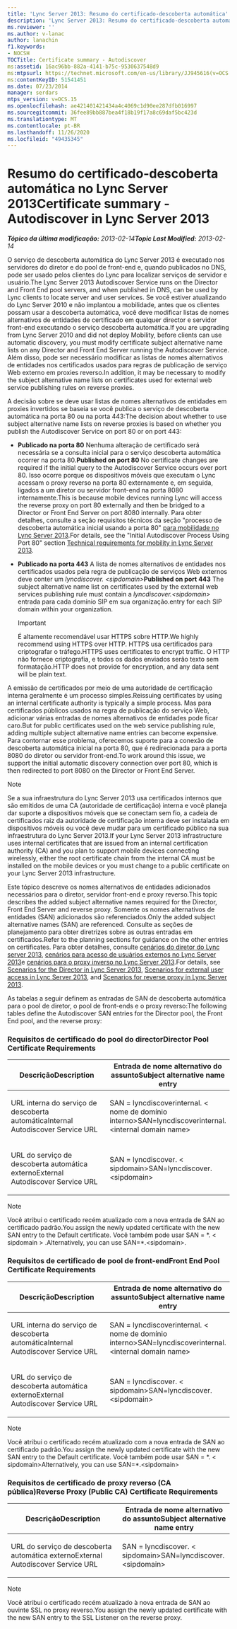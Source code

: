 ```yaml
---
title: 'Lync Server 2013: Resumo do certificado-descoberta automática'
description: 'Lync Server 2013: Resumo do certificado-descoberta automática.'
ms.reviewer: ''
ms.author: v-lanac
author: lanachin
f1.keywords:
- NOCSH
TOCTitle: Certificate summary - Autodiscover
ms:assetid: 16ac96bb-882a-4141-b75c-9530637548d9
ms:mtpsurl: https://technet.microsoft.com/en-us/library/JJ945616(v=OCS.15)
ms:contentKeyID: 51541451
ms.date: 07/23/2014
manager: serdars
mtps_version: v=OCS.15
ms.openlocfilehash: ae421401421434a4c4069c1d90ee287dfb016997
ms.sourcegitcommit: 36fee89bb887bea4f18b19f17a8c69daf5bc423d
ms.translationtype: MT
ms.contentlocale: pt-BR
ms.lasthandoff: 11/26/2020
ms.locfileid: "49435345"
---
```

# <a name="certificate-summary---autodiscover-in-lync-server-2013"></a><span data-ttu-id="f21ad-103">Resumo do certificado-descoberta automática no Lync Server 2013</span><span class="sxs-lookup"><span data-stu-id="f21ad-103">Certificate summary - Autodiscover in Lync Server 2013</span></span>

<div data-xmlns="http://www.w3.org/1999/xhtml">

<div class="topic" data-xmlns="http://www.w3.org/1999/xhtml" data-msxsl="urn:schemas-microsoft-com:xslt" data-cs="https://msdn.microsoft.com/">

<div data-asp="https://msdn2.microsoft.com/asp">



</div>

<div id="mainSection">

<div id="mainBody"><span data-ttu-id="f21ad-104">

<span> </span></span><span class="sxs-lookup"><span data-stu-id="f21ad-104">

<span> </span></span></span>

<span data-ttu-id="f21ad-105">_**Tópico da última modificação:** 2013-02-14_</span><span class="sxs-lookup"><span data-stu-id="f21ad-105">_**Topic Last Modified:** 2013-02-14_</span></span>

<span data-ttu-id="f21ad-106">O serviço de descoberta automática do Lync Server 2013 é executado nos servidores do diretor e do pool de front-end e, quando publicados no DNS, pode ser usado pelos clientes do Lync para localizar serviços de servidor e usuário.</span><span class="sxs-lookup"><span data-stu-id="f21ad-106">The Lync Server 2013 Autodiscover Service runs on the Director and Front End pool servers, and when published in DNS, can be used by Lync clients to locate server and user services.</span></span> <span data-ttu-id="f21ad-107">Se você estiver atualizando do Lync Server 2010 e não implantou a mobilidade, antes que os clientes possam usar a descoberta automática, você deve modificar listas de nomes alternativos de entidades de certificado em qualquer director e servidor front-end executando o serviço descoberta automática.</span><span class="sxs-lookup"><span data-stu-id="f21ad-107">If you are upgrading from Lync Server 2010 and did not deploy Mobility, before clients can use automatic discovery, you must modify certificate subject alternative name lists on any Director and Front End Server running the Autodiscover Service.</span></span> <span data-ttu-id="f21ad-108">Além disso, pode ser necessário modificar as listas de nomes alternativos de entidades nos certificados usados para regras de publicação de serviço Web externo em proxies reverso.</span><span class="sxs-lookup"><span data-stu-id="f21ad-108">In addition, it may be necessary to modify the subject alternative name lists on certificates used for external web service publishing rules on reverse proxies.</span></span>

<span data-ttu-id="f21ad-109">A decisão sobre se deve usar listas de nomes alternativos de entidades em proxies invertidos se baseia se você publica o serviço de descoberta automática na porta 80 ou na porta 443:</span><span class="sxs-lookup"><span data-stu-id="f21ad-109">The decision about whether to use subject alternative name lists on reverse proxies is based on whether you publish the Autodiscover Service on port 80 or on port 443:</span></span>

  - <span data-ttu-id="f21ad-110">**Publicado na porta 80**   Nenhuma alteração de certificado será necessária se a consulta inicial para o serviço descoberta automática ocorrer na porta 80.</span><span class="sxs-lookup"><span data-stu-id="f21ad-110">**Published on port 80**   No certificate changes are required if the initial query to the Autodiscover Service occurs over port 80.</span></span> <span data-ttu-id="f21ad-111">Isso ocorre porque os dispositivos móveis que executam o Lync acessam o proxy reverso na porta 80 externamente e, em seguida, ligados a um diretor ou servidor front-end na porta 8080 internamente.</span><span class="sxs-lookup"><span data-stu-id="f21ad-111">This is because mobile devices running Lync will access the reverse proxy on port 80 externally and then be bridged to a Director or Front End Server on port 8080 internally.</span></span> <span data-ttu-id="f21ad-112">Para obter detalhes, consulte a seção requisitos técnicos da seção "processo de descoberta automática inicial usando a porta 80" [para mobilidade no Lync Server 2013](lync-server-2013-technical-requirements-for-mobility.md).</span><span class="sxs-lookup"><span data-stu-id="f21ad-112">For details, see the "Initial Autodiscover Process Using Port 80" section [Technical requirements for mobility in Lync Server 2013](lync-server-2013-technical-requirements-for-mobility.md).</span></span>

  - <span data-ttu-id="f21ad-113">**Publicado na porta 443**   A lista de nomes alternativos de entidades nos certificados usados pela regra de publicação de serviços Web externos deve conter um *lyncdiscover. \<sipdomain\>*</span><span class="sxs-lookup"><span data-stu-id="f21ad-113">**Published on port 443**   The subject alternative name list on certificates used by the external web services publishing rule must contain a *lyncdiscover.\<sipdomain\>*</span></span> <span data-ttu-id="f21ad-114">entrada para cada domínio SIP em sua organização.</span><span class="sxs-lookup"><span data-stu-id="f21ad-114">entry for each SIP domain within your organization.</span></span>
    
    <div>
    

    > [!IMPORTANT]  
    > <span data-ttu-id="f21ad-115">É altamente recomendável usar HTTPS sobre HTTP.</span><span class="sxs-lookup"><span data-stu-id="f21ad-115">We highly recommend using HTTPS over HTTP.</span></span> <span data-ttu-id="f21ad-116">HTTPS usa certificados para criptografar o tráfego.</span><span class="sxs-lookup"><span data-stu-id="f21ad-116">HTTPS uses certificates to encrypt traffic.</span></span> <span data-ttu-id="f21ad-117">O HTTP não fornece criptografia, e todos os dados enviados serão texto sem formatação.</span><span class="sxs-lookup"><span data-stu-id="f21ad-117">HTTP does not provide for encryption, and any data sent will be plain text.</span></span>

    
    </div>

<span data-ttu-id="f21ad-118">A emissão de certificados por meio de uma autoridade de certificação interna geralmente é um processo simples.</span><span class="sxs-lookup"><span data-stu-id="f21ad-118">Reissuing certificates by using an internal certificate authority is typically a simple process.</span></span> <span data-ttu-id="f21ad-119">Mas para certificados públicos usados na regra de publicação do serviço Web, adicionar várias entradas de nomes alternativos de entidades pode ficar caro.</span><span class="sxs-lookup"><span data-stu-id="f21ad-119">But for public certificates used on the web service publishing rule, adding multiple subject alternative name entries can become expensive.</span></span> <span data-ttu-id="f21ad-120">Para contornar esse problema, oferecemos suporte para a conexão de descoberta automática inicial na porta 80, que é redirecionada para a porta 8080 do diretor ou servidor front-end.</span><span class="sxs-lookup"><span data-stu-id="f21ad-120">To work around this issue, we support the initial automatic discovery connection over port 80, which is then redirected to port 8080 on the Director or Front End Server.</span></span>

<div>


> [!NOTE]  
> <span data-ttu-id="f21ad-121">Se a sua infraestrutura do Lync Server 2013 usa certificados internos que são emitidos de uma CA (autoridade de certificação) interna e você planeja dar suporte a dispositivos móveis que se conectam sem fio, a cadeia de certificados raiz da autoridade de certificação interna deve ser instalada em dispositivos móveis ou você deve mudar para um certificado público na sua infraestrutura do Lync Server 2013.</span><span class="sxs-lookup"><span data-stu-id="f21ad-121">If your Lync Server 2013 infrastructure uses internal certificates that are issued from an internal certification authority (CA) and you plan to support mobile devices connecting wirelessly, either the root certificate chain from the internal CA must be installed on the mobile devices or you must change to a public certificate on your Lync Server 2013 infrastructure.</span></span>



</div>

<span data-ttu-id="f21ad-122">Este tópico descreve os nomes alternativos de entidades adicionados necessários para o diretor, servidor front-end e proxy reverso.</span><span class="sxs-lookup"><span data-stu-id="f21ad-122">This topic describes the added subject alternative names required for the Director, Front End Server and reverse proxy.</span></span> <span data-ttu-id="f21ad-123">Somente os nomes alternativos de entidades (SAN) adicionados são referenciados.</span><span class="sxs-lookup"><span data-stu-id="f21ad-123">Only the added subject alternative names (SAN) are referenced.</span></span> <span data-ttu-id="f21ad-124">Consulte as seções de planejamento para obter diretrizes sobre as outras entradas em certificados.</span><span class="sxs-lookup"><span data-stu-id="f21ad-124">Refer to the planning sections for guidance on the other entries on certificates.</span></span> <span data-ttu-id="f21ad-125">Para obter detalhes, consulte [cenários do diretor do Lync server 2013](lync-server-2013-scenarios-for-the-director.md), [cenários para acesso de usuários externos no Lync Server 2013](lync-server-2013-scenarios-for-external-user-access.md)e [cenários para o proxy inverso no Lync Server 2013](lync-server-2013-scenarios-for-reverse-proxy.md).</span><span class="sxs-lookup"><span data-stu-id="f21ad-125">For details, see [Scenarios for the Director in Lync Server 2013](lync-server-2013-scenarios-for-the-director.md), [Scenarios for external user access in Lync Server 2013](lync-server-2013-scenarios-for-external-user-access.md), and [Scenarios for reverse proxy in Lync Server 2013](lync-server-2013-scenarios-for-reverse-proxy.md).</span></span>

<span data-ttu-id="f21ad-126">As tabelas a seguir definem as entradas de SAN de descoberta automática para o pool de diretor, o pool de front-ends e o proxy reverso:</span><span class="sxs-lookup"><span data-stu-id="f21ad-126">The following tables define the Autodiscover SAN entries for the Director pool, the Front End pool, and the reverse proxy:</span></span>

### <a name="director-pool-certificate-requirements"></a><span data-ttu-id="f21ad-127">Requisitos de certificado do pool do director</span><span class="sxs-lookup"><span data-stu-id="f21ad-127">Director Pool Certificate Requirements</span></span>

<table>
<colgroup>
<col style="width: 50%" />
<col style="width: 50%" />
</colgroup>
<thead>
<tr class="header">
<th><span data-ttu-id="f21ad-128">Descrição</span><span class="sxs-lookup"><span data-stu-id="f21ad-128">Description</span></span></th>
<th><span data-ttu-id="f21ad-129">Entrada de nome alternativo do assunto</span><span class="sxs-lookup"><span data-stu-id="f21ad-129">Subject alternative name entry</span></span></th>
</tr>
</thead>
<tbody>
<tr class="odd">
<td><p><span data-ttu-id="f21ad-130">URL interna do serviço de descoberta automática</span><span class="sxs-lookup"><span data-stu-id="f21ad-130">Internal Autodiscover Service URL</span></span></p></td>
<td><p><span data-ttu-id="f21ad-131">SAN = lyncdiscoverinternal. &lt; nome de domínio interno&gt;</span><span class="sxs-lookup"><span data-stu-id="f21ad-131">SAN=lyncdiscoverinternal.&lt;internal domain name&gt;</span></span></p></td>
</tr>
<tr class="even">
<td><p><span data-ttu-id="f21ad-132">URL do serviço de descoberta automática externo</span><span class="sxs-lookup"><span data-stu-id="f21ad-132">External Autodiscover Service URL</span></span></p></td>
<td><p><span data-ttu-id="f21ad-133">SAN = lyncdiscover. &lt; sipdomain&gt;</span><span class="sxs-lookup"><span data-stu-id="f21ad-133">SAN=lyncdiscover.&lt;sipdomain&gt;</span></span></p></td>
</tr>
</tbody>
</table>


<div>


> [!NOTE]  
> <span data-ttu-id="f21ad-134">Você atribui o certificado recém atualizado com a nova entrada de SAN ao certificado padrão.</span><span class="sxs-lookup"><span data-stu-id="f21ad-134">You assign the newly updated certificate with the new SAN entry to the Default certificate.</span></span> <span data-ttu-id="f21ad-135">Você também pode usar SAN = \*. &lt; sipdomain &gt; .</span><span class="sxs-lookup"><span data-stu-id="f21ad-135">Alternatively, you can use SAN=\*.&lt;sipdomain&gt;.</span></span>



</div>

### <a name="front-end-pool-certificate-requirements"></a><span data-ttu-id="f21ad-136">Requisitos de certificado de pool de front-end</span><span class="sxs-lookup"><span data-stu-id="f21ad-136">Front End Pool Certificate Requirements</span></span>

<table>
<colgroup>
<col style="width: 50%" />
<col style="width: 50%" />
</colgroup>
<thead>
<tr class="header">
<th><span data-ttu-id="f21ad-137">Descrição</span><span class="sxs-lookup"><span data-stu-id="f21ad-137">Description</span></span></th>
<th><span data-ttu-id="f21ad-138">Entrada de nome alternativo do assunto</span><span class="sxs-lookup"><span data-stu-id="f21ad-138">Subject alternative name entry</span></span></th>
</tr>
</thead>
<tbody>
<tr class="odd">
<td><p><span data-ttu-id="f21ad-139">URL interna do serviço de descoberta automática</span><span class="sxs-lookup"><span data-stu-id="f21ad-139">Internal Autodiscover Service URL</span></span></p></td>
<td><p><span data-ttu-id="f21ad-140">SAN = lyncdiscoverinternal. &lt; nome de domínio interno&gt;</span><span class="sxs-lookup"><span data-stu-id="f21ad-140">SAN=lyncdiscoverinternal.&lt;internal domain name&gt;</span></span></p></td>
</tr>
<tr class="even">
<td><p><span data-ttu-id="f21ad-141">URL do serviço de descoberta automática externo</span><span class="sxs-lookup"><span data-stu-id="f21ad-141">External Autodiscover Service URL</span></span></p></td>
<td><p><span data-ttu-id="f21ad-142">SAN = lyncdiscover. &lt; sipdomain&gt;</span><span class="sxs-lookup"><span data-stu-id="f21ad-142">SAN=lyncdiscover.&lt;sipdomain&gt;</span></span></p></td>
</tr>
</tbody>
</table>


<div>


> [!NOTE]  
> <span data-ttu-id="f21ad-143">Você atribui o certificado recém atualizado com a nova entrada de SAN ao certificado padrão.</span><span class="sxs-lookup"><span data-stu-id="f21ad-143">You assign the newly updated certificate with the new SAN entry to the Default certificate.</span></span> <span data-ttu-id="f21ad-144">Você também pode usar SAN = \*. &lt; sipdomain&gt;</span><span class="sxs-lookup"><span data-stu-id="f21ad-144">Alternatively, you can use SAN=\*.&lt;sipdomain&gt;</span></span>



</div>

### <a name="reverse-proxy-public-ca-certificate-requirements"></a><span data-ttu-id="f21ad-145">Requisitos de certificado de proxy reverso (CA pública)</span><span class="sxs-lookup"><span data-stu-id="f21ad-145">Reverse Proxy (Public CA) Certificate Requirements</span></span>

<table>
<colgroup>
<col style="width: 50%" />
<col style="width: 50%" />
</colgroup>
<thead>
<tr class="header">
<th><span data-ttu-id="f21ad-146">Descrição</span><span class="sxs-lookup"><span data-stu-id="f21ad-146">Description</span></span></th>
<th><span data-ttu-id="f21ad-147">Entrada de nome alternativo do assunto</span><span class="sxs-lookup"><span data-stu-id="f21ad-147">Subject alternative name entry</span></span></th>
</tr>
</thead>
<tbody>
<tr class="odd">
<td><p><span data-ttu-id="f21ad-148">URL do serviço de descoberta automática externo</span><span class="sxs-lookup"><span data-stu-id="f21ad-148">External Autodiscover Service URL</span></span></p></td>
<td><p><span data-ttu-id="f21ad-149">SAN = lyncdiscover. &lt; sipdomain&gt;</span><span class="sxs-lookup"><span data-stu-id="f21ad-149">SAN=lyncdiscover.&lt;sipdomain&gt;</span></span></p></td>
</tr>
</tbody>
</table>


<div>


> [!NOTE]  
> <span data-ttu-id="f21ad-150">Você atribui o certificado recém atualizado à nova entrada de SAN ao ouvinte SSL no proxy reverso.</span><span class="sxs-lookup"><span data-stu-id="f21ad-150">You assign the newly updated certificate with the new SAN entry to the SSL Listener on the reverse proxy.</span></span>



<span data-ttu-id="f21ad-151"></div>

</div>

<span> </span>

</div>

</div>

</span><span class="sxs-lookup"><span data-stu-id="f21ad-151"></div>

</div>

<span> </span>

</div>

</div>

</span></span></div>

